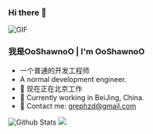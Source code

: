 ### Hi there 👋
<!--
**OoShawnoO/OoShawnoO** is a ✨ _special_ ✨ repository because its `README.md` (this file) appears on your GitHub profile.

Here are some ideas to get you started:

- 🔭 I’m currently working on ...
- 🌱 I’m currently learning ...
- 👯 I’m looking to collaborate on ...
- 🤔 I’m looking for help with ...
- 💬 Ask me about ...
- 📫 How to reach me: ...
- 😄 Pronouns: ...
- ⚡ Fun fact: ...
-->
<img alt="GIF" src="https://raw.githubusercontent.com/JoeyBling/JoeyBling/master/pic/pusheencode.gif" />

### 我是OoShawnoO | I'm OoShawnoO
- 一个普通的开发工程师
- A normal development engineer.
- 🌱 现在正在北京工作
- 🌱 Currently working in BeiJing, China.
- 💬 Contact me: [grephzd@gmail.com](mailto:grephzd@gmail.com)


![Github Stats](https://github-readme-stats.vercel.app/api?username=OoShawnoO&show_icons=true&theme=neon&count_private=true)
<img src="https://github-readme-stats.vercel.app/api/top-langs/?username=OoShawnoO&theme=neon&layout=compact">


